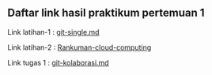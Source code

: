 <h2>Daftar link hasil praktikum pertemuan 1</h2>

Link latihan-1 :
[git-single.md](https://github.com/mahesri/tekn-cloud-computing/blob/main/minggu-01/git-single.md)

Link latihan-2 : 
[Rankuman-cloud-computing](https://github.com/mahesri/tekn-cloud-computing/blob/main/minggu-01/git-single.md)

Link tugas 1 : 
[git-kolaborasi.md](https://github.com/mahesri/tekn-cloud-computing/blob/main/minggu-01/git-single.md)
